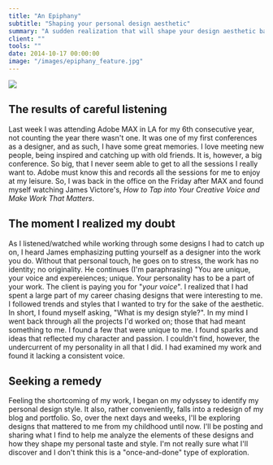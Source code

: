 ```yaml
---
title: "An Epiphany"
subtitle: "Shaping your personal design aesthetic"
summary: "A sudden realization that will shape your design aesthetic based on past experiences and products"
client: ""
tools: ""
date: 2014-10-17 00:00:00
image: "/images/epiphany_feature.jpg"
---
```


![](/images/epiphany-banner2.jpg)

## The results of careful listening

Last week I was attending Adobe MAX in LA for my 6th consecutive year, not counting the year there wasn't one. It was one of my first conferences as a designer, and as such, I have some great memories. I love meeting new people, being inspired and catching up with old friends. It is, however, a big conference. So big, that I never seem able to get to all the sessions I really want to. Adobe must know this and records all the sessions for me to enjoy at my leisure. So, I was back in the office on the Friday after MAX and found myself watching James Victore's, _How to Tap into Your Creative Voice and Make Work That Matters_.

## The moment I realized my doubt

As I listened/watched while working through some designs I had to catch up on, I heard James emphasizing putting yourself as a designer into the work you do. Without that personal touch, he goes on to stress, the work has no identity; no originality. He continues (I'm paraphrasing) "You are unique, your voice and expereiences; unique. Your personality has to be a part of your work. The client is paying you for "_your voice_". I realized that I had spent a large part of my career chasing designs that were interesting to me. I followed trends and styles that I wanted to try for the sake of the aesthetic. In short, I found myself asking, "What is my design style?". In my mind I went back through all the projects I'd worked on; those that had meant something to me. I found a few that were unique to me. I found sparks and ideas that reflected my character and passion. I couldn't find, however, the undercurrent of my personality in all that I did. I had examined my work and found it lacking a consistent voice.

## Seeking a remedy

Feeling the shortcoming of my work, I began on my odyssey to identify my personal design style. It also, rather conveniently, falls into a redesign of my blog and portfolio. So, over the next days and weeks, I'll be exploring designs that mattered to me from my childhood until now. I'll be posting and sharing what I find to help me analyze the elements of these designs and how they shape my personal taste and style. I'm not really sure what I'll discover and I don't think this is a "once-and-done" type of exploration.
